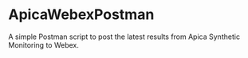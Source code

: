 # ApicaWebexPostman
A simple Postman script to post the latest results from Apica Synthetic Monitoring to Webex.
